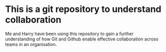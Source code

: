 # This is a git repository to understand collaboration

Me and Harry have been using this repository to gain a further understanding of how Git and Github enable effective collaboration across teams in an organisation.
